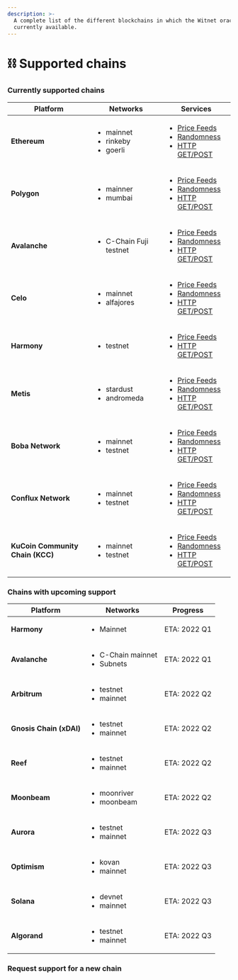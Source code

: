 ```yaml
---
description: >-
  A complete list of the different blockchains in which the Witnet oracle is
  currently available.
---
```


# ⛓ Supported chains

### Currently supported chains

| Platform                         | Networks                                                 | Services                                                                                                                                                                                                                                                                                        |
| -------------------------------- | -------------------------------------------------------- | ----------------------------------------------------------------------------------------------------------------------------------------------------------------------------------------------------------------------------------------------------------------------------------------------- |
| **Ethereum**                     | <ul><li>mainnet</li><li>rinkeby</li><li>goerli</li></ul> | <ul><li><a href="price-feeds/addresses/ethereum.md">Price Feeds</a></li><li><a href="witnet-randomness-oracle/contract-addresses.md#ethereum">Randomness</a></li><li><a href="apis-and-http-get-post-oracle/contracts-addresses.md#ethereum">HTTP GET/POST</a></li></ul>                        |
| **Polygon**                      | <ul><li>mainner</li><li>mumbai</li></ul>                 | <ul><li><a href="price-feeds/addresses/polygon.md">Price Feeds</a></li><li><a href="witnet-randomness-oracle/contract-addresses.md#polygon">Randomness</a></li><li><a href="apis-and-http-get-post-oracle/contracts-addresses.md#polygon">HTTP GET/POST</a></li></ul>                           |
| **Avalanche**                    | <ul><li>C-Chain Fuji testnet</li></ul>                   | <ul><li><a href="price-feeds/addresses/avalanche.md">Price Feeds</a></li><li><a href="witnet-randomness-oracle/contract-addresses.md#avalanche-c-chains">Randomness</a></li><li><a href="apis-and-http-get-post-oracle/contracts-addresses.md#avalanche-c-chain">HTTP GET/POST</a></li></ul>    |
| **Celo**                         | <ul><li>mainnet</li><li>alfajores</li></ul>              | <ul><li><a href="price-feeds/addresses/celo.md">Price Feeds</a></li><li><a href="witnet-randomness-oracle/contract-addresses.md#celo">Randomness</a></li><li><a href="apis-and-http-get-post-oracle/contracts-addresses.md#celo">HTTP GET/POST</a></li></ul>                                    |
| **Harmony**                      | <ul><li>testnet</li></ul>                                | <ul><li><a href="price-feeds/addresses/harmony.md">Price Feeds</a></li><li><a href="apis-and-http-get-post-oracle/contracts-addresses.md#harmony">HTTP GET/POST</a></li></ul>                                                                                                                   |
| **Metis**                        | <ul><li>stardust</li><li>andromeda</li></ul>             | <ul><li><a href="price-feeds/addresses/metis.md">Price Feeds</a></li><li><a href="witnet-randomness-oracle/contract-addresses.md#metis">Randomness</a></li><li><a href="apis-and-http-get-post-oracle/contracts-addresses.md#metis">HTTP GET/POST</a></li></ul>                                 |
| **Boba Network**                 | <ul><li>mainnet</li><li>testnet</li></ul>                | <ul><li><a href="price-feeds/addresses/boba.md">Price Feeds</a></li><li><a href="witnet-randomness-oracle/contract-addresses.md#boba-network">Randomness</a></li><li><a href="apis-and-http-get-post-oracle/contracts-addresses.md#boba-network">HTTP GET/POST</a></li></ul>                    |
| **Conflux Network**              | <ul><li>mainnet</li><li>testnet</li></ul>                | <ul><li><a href="price-feeds/addresses/conflux.md">Price Feeds</a></li><li><a href="witnet-randomness-oracle/contract-addresses.md#conflux-network">Randomness</a></li><li><a href="apis-and-http-get-post-oracle/contracts-addresses.md#conflux-network">HTTP GET/POST</a></li></ul>           |
| **KuCoin Community Chain (KCC)** | <ul><li>mainnet</li><li>testnet</li></ul>                | <ul><li><a href="price-feeds/addresses/kcc.md">Price Feeds</a></li><li><a href="witnet-randomness-oracle/contract-addresses.md#kucoin-community-chain">Randomness</a></li><li><a href="apis-and-http-get-post-oracle/contracts-addresses.md#kucoin-community-chain">HTTP GET/POST</a></li></ul> |

### Chains with upcoming support

| Platform                | Networks                                          | Progress     |
| ----------------------- | ------------------------------------------------- | ------------ |
| **Harmony**             | <ul><li>Mainnet</li></ul>                         | ETA: 2022 Q1 |
| **Avalanche**           | <ul><li>C-Chain mainnet</li><li>Subnets</li></ul> | ETA: 2022 Q1 |
| **Arbitrum**            | <ul><li>testnet</li><li>mainnet</li></ul>         | ETA: 2022 Q2 |
| **Gnosis Chain (xDAI)** | <ul><li>testnet</li><li>mainnet</li></ul>         | ETA: 2022 Q2 |
| **Reef**                | <ul><li>testnet</li><li>mainnet</li></ul>         | ETA: 2022 Q2 |
| **Moonbeam**            | <ul><li>moonriver</li><li>moonbeam</li></ul>      | ETA: 2022 Q2 |
| **Aurora**              | <ul><li>testnet</li><li>mainnet</li></ul>         | ETA: 2022 Q3 |
| **Optimism**            | <ul><li>kovan</li><li>mainnet</li></ul>           | ETA: 2022 Q3 |
| **Solana**              | <ul><li>devnet</li><li>mainnet</li></ul>          | ETA: 2022 Q3 |
| **Algorand**            | <ul><li>testnet</li><li>mainnet</li></ul>         | ETA: 2022 Q3 |

### Request support for a new chain
